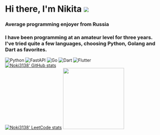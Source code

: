 # Hi there, I'm Nikita ![](https://github.com/blackcater/blackcater/raw/main/images/Hi.gif) 
### Average programming enjoyer from Russia
### I have been programming at an amateur level for three years. I've tried quite a few languages, choosing Python, Golang and Dart as favorites.
![Python](https://img.shields.io/badge/python-3670A0?style=for-the-badge&logo=python&logoColor=ffdd54) ![FastAPI](https://img.shields.io/badge/FastAPI-005571?style=for-the-badge&logo=fastapi)
![Go](https://img.shields.io/badge/go-%2300ADD8.svg?style=for-the-badge&logo=go&logoColor=white)
![Dart](https://img.shields.io/badge/dart-%230175C2.svg?style=for-the-badge&logo=dart&logoColor=white) ![Flutter](https://img.shields.io/badge/Flutter-%2302569B.svg?style=for-the-badge&logo=Flutter&logoColor=white)\
[![Noki3138' GitHub stats](https://github-readme-stats.vercel.app/api?username=noki3138)](https://github.com/anuraghazra/github-readme-stats)\
[![Noki3138' LeetCode stats](https://leetcode-stats-six.vercel.app/api?username=noki3138)](https://github.com/KnlnKS/leetcode-stats)
<image src="https://wakatime.com/share/@8672bded-15c7-4eda-8706-48f793dfd44b/0096eb10-131a-41c9-a6eb-c839b39841e9.svg" height="200" width="200" />
